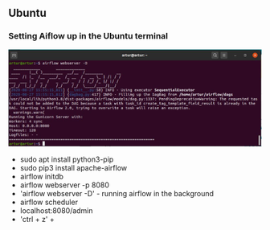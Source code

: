 <h2>Ubuntu</h2>
<h3>Setting Aiflow up in the Ubuntu terminal</h3>
<img src="images/airflow-webserver-d.JPG">
<ul>
  <li>sudo apt install python3-pip</li>
  <li>sudo pip3 install apache-airflow</li>
  <li>airflow initdb</li>
  <li>airflow webserver -p 8080</li>
  <li>'airflow webserver -D' - running airflow in the background</li>
  <li>airflow scheduler</li>
  <li>localhost:8080/admin</li>
  <li>'ctrl + z' + </li>
  
</ul>
